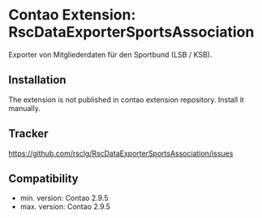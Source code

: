 Contao Extension: RscDataExporterSportsAssociation
==================================================

Exporter von Mitgliederdaten für den Sportbund (LSB / KSB).


Installation
------------

The extension is not published in contao extension repository.
Install it manually.


Tracker
-------

https://github.com/rsclg/RscDataExporterSportsAssociation/issues


Compatibility
-------------

- min. version: Contao 2.9.5
- max. version: Contao 2.9.5